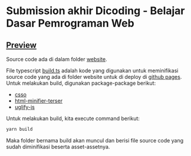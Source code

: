# Submission akhir Dicoding - Belajar Dasar Pemrograman Web

## [Preview](https://lordronz.github.io/submission-dicoding-dasprog-web/)

Source code ada di dalam folder [website](https://github.com/LordRonz/submission-dicoding-dasprog-web/tree/main/website).

File typescript [build.ts](https://github.com/LordRonz/submission-dicoding-dasprog-web/blob/main/build.ts) adalah kode yang digunakan untuk meminifikasi source code yang ada di folder website untuk di deploy di [github pages](https://lordronz.github.io/submission-dicoding-dasprog-web/). Untuk melakukan build, digunakan package-package berikut:

- [csso](https://www.npmjs.com/package/csso)
- [html-minifier-terser](https://www.npmjs.com/package/html-minifier-terser)
- [uglify-js](https://www.npmjs.com/package/uglify-js)

Untuk melakukan build, kita execute command berikut:

```bash
yarn build
```

Maka folder bernama build akan muncul dan berisi file source code yang sudah diminifikasi beserta asset-assetnya.
